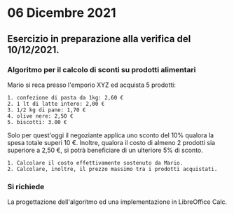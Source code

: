 # 06 Dicembre 2021

## Esercizio in preparazione alla verifica del 10/12/2021.

### Algoritmo per il calcolo di sconti su prodotti alimentari

Mario si reca presso l'emporio XYZ ed acquista 5 prodotti:

	1. confezione di pasta da 1kg: 2,60 €
	2. 1 lt di latte intero: 2,00 €
	3. 1/2 kg di pane: 1,70 €
	4. olive nere: 2,50 €
	5. biscotti: 3.00 €

Solo per quest'oggi il negoziante applica uno sconto del 10% qualora la spesa totale superi 10 €.
Inoltre, qualora il costo di almeno 2 prodotti sia superiore a 2,50 €, si potrà beneficiare di un ulteriore 5% di sconto.

	1. Calcolare il costo effettivamente sostenuto da Mario.
	2. Calcolare, inoltre, il prezzo massimo tra i prodotti acquistati.

### Si richiede

La progettazione dell'algoritmo ed una implementazione in LibreOffice Calc.
